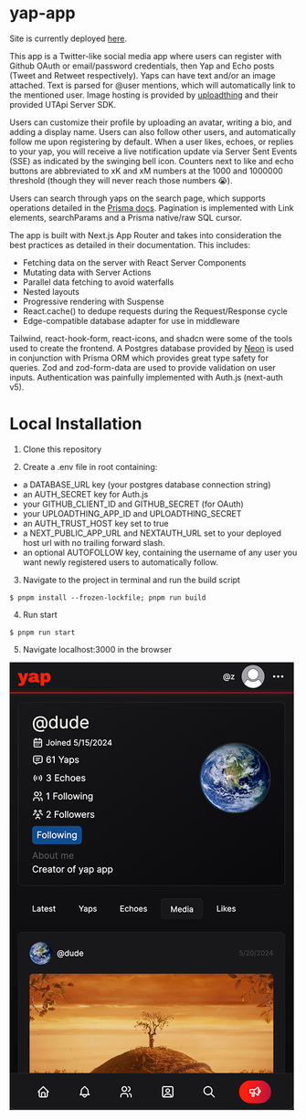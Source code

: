 # yap-app

Site is currently deployed [here](https://yap-app.onrender.com).

This app is a Twitter-like social media app where users can register with Github OAuth or email/password credentials, then Yap and Echo posts (Tweet and Retweet respectively). Yaps can have text and/or an image attached. Text is parsed for @user mentions, which will automatically link to the mentioned user. Image hosting is provided by [uploadthing](https://uploadthing.com/) and their provided UTApi Server SDK.

Users can customize their profile by uploading an avatar, writing a bio, and adding a display name. Users can also follow other users, and automatically follow me upon registering by default. When a user likes, echoes, or replies to your yap, you will receive a live notification update via Server Sent Events (SSE) as indicated by the swinging bell icon. Counters next to like and echo buttons are abbreviated to xK and xM numbers at the 1000 and 1000000 threshold (though they will never reach those numbers 😭).

Users can search through yaps on the search page, which supports operations detailed in the [Prisma docs](https://www.prisma.io/docs/orm/prisma-client/queries/full-text-search). Pagination is implemented with Link elements, searchParams and a Prisma native/raw SQL cursor.

The app is built with Next.js App Router and takes into consideration the best practices as detailed in their documentation. This includes:

- Fetching data on the server with React Server Components
- Mutating data with Server Actions
- Parallel data fetching to avoid waterfalls
- Nested layouts
- Progressive rendering with Suspense
- React.cache() to dedupe requests during the Request/Response cycle
- Edge-compatible database adapter for use in middleware

Tailwind, react-hook-form, react-icons, and shadcn were some of the tools used to create the frontend. A Postgres database provided by [Neon](https://neon.tech) is used in conjunction with Prisma ORM which provides great type safety for queries. Zod and zod-form-data are used to provide validation on user inputs. Authentication was painfully implemented with Auth.js (next-auth v5).

# Local Installation

1. Clone this repository

2. Create a .env file in root containing:

- a DATABASE_URL key (your postgres database connection string)
- an AUTH_SECRET key for Auth.js
- your GITHUB_CLIENT_ID and GITHUB_SECRET (for OAuth)
- your UPLOADTHING_APP_ID and UPLOADTHING_SECRET
- an AUTH_TRUST_HOST key set to true
- a NEXT_PUBLIC_APP_URL and NEXTAUTH_URL set to your deployed host url with no trailing forward slash.
- an optional AUTOFOLLOW key, containing the username of any user you want newly registered users to automatically follow.

3. Navigate to the project in terminal and run the build script

```console
$ pnpm install --frozen-lockfile; pnpm run build
```

4. Run start

```console
$ pnpm run start
```

5. Navigate localhost:3000 in the browser

![yap-app](images/yap-app.png)
